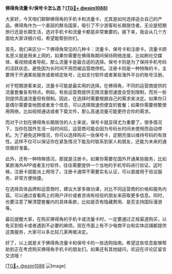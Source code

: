 **佛得角流量卡/保号卡怎么选？[[TG💪+ @esim1088](https://t.me/s/esim1088)]**

大家好，今天咱们聊聊佛得角的手机卡和流量卡，尤其是如何选择适合自己的产品。佛得角作为一个美丽的群岛国家，吸引了不少游客和长期居住者。无论是短期旅行还是长期生活，选对手机卡和流量卡都是非常重要的。接下来，我会从几个方面给大家详细介绍，希望能帮到你们。

首先，我们来区分一下佛得角常见的几种卡：流量卡、保号卡和注册卡。流量卡顾名思义就是用来上网的，如果你需要在佛得角期间保持网络连接，比如刷社交媒体、看视频或者导航，那么流量卡是最合适的选择。保号卡则是为了保持手机号码的活跃状态，避免因为长时间不用而被运营商停机。注册卡则是一种特殊的卡，主要用于开通某些服务或者绑定账号，比如支付软件或者某些海外平台的账号注册。

对于短期游客来说，流量卡可能是最实用的选择。在佛得角，不同的运营商提供的流量套餐各有特点。例如，有些运营商提供无限流量但速度会受到限制，而另一些则提供高速流量但有限制。因此，在选择时需要根据自己的需求来决定。如果你只是偶尔需要查地图或者发个信息，可以选择限速但便宜的套餐；如果你需要频繁使用网络，比如视频通话或者下载文件，那么高速流量可能更符合你的需求。

而对于计划在佛得角长期居住的人士来说，保号卡就显得尤为重要了。很多情况下，当你在国外生活一段时间后，运营商可能会因为号码长时间未使用而自动停机。为了避免这种情况，你可以选择购买一张保号卡，定期充值以维持号码的有效性。这样不仅可以保证你在紧急情况下能及时联系到家人和朋友，还能为未来的通信做好准备。

此外，还有一种特殊情况，那就是注册卡。如果你需要在国外开通某些服务，比如某款海外APP或者支付软件，往往需要提供一个当地的手机号码进行验证。这时候，注册卡就能派上用场了。注册卡通常不需要实名认证，可以直接用于验证服务，非常方便快捷。

在选择具体品牌和运营商时，建议大家多做功课，对比不同运营商的价格和服务内容。可以通过查看网上的用户评价或者咨询有经验的朋友来获取更多信息。同时，也要注意了解清楚套餐内的具体条款，比如是否有隐藏费用、是否支持国际漫游等。

最后提醒大家，在购买佛得角的手机卡或流量卡时，一定要通过正规渠道购买，以免买到假卡或者遇到不必要的麻烦。现在市面上有不少电商平台和实体店铺都提供这类服务，大家可以多比较几家再做决定。

好了，以上就是关于佛得角流量卡和保号卡的一些选购指南。希望这些信息能够帮助到正在考虑购买佛得角手机卡的朋友们。如果还有其他疑问，欢迎在评论区留言交流哦！

[[TG💪+ @esim1088](https://t.me/s/esim1088) ![Image](https://i.postimg.cc/4NQfJmqS/Snipaste-2025-05-13-00-14-12.png)]